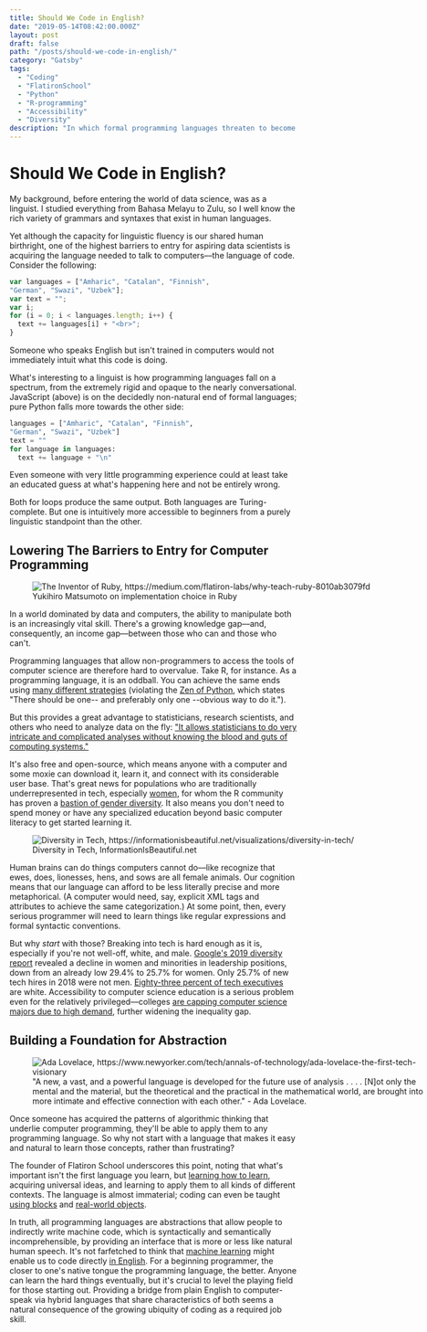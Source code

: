 ```yaml
---
title: Should We Code in English?
date: "2019-05-14T08:42:00.000Z"
layout: post
draft: false
path: "/posts/should-we-code-in-english/"
category: "Gatsby"
tags:
  - "Coding"
  - "FlatironSchool"
  - "Python"
  - "R-programming"
  - "Accessibility"
  - "Diversity"
description: "In which formal programming languages threaten to become more and more like natural language––but is that necessarily a bad thing?"
---
```

# Should We Code in English?

My background, before entering the world of data science, was as a linguist. I studied everything from Bahasa Melayu to Zulu, so I well know the rich variety of grammars and syntaxes that exist in human languages.

Yet although the capacity for linguistic fluency is our shared human birthright, one of the highest barriers to entry for aspiring data scientists is acquiring the language needed to talk to computers––the language of code. Consider the following:

```JavaScript
var languages = ["Amharic", "Catalan", "Finnish",
"German", "Swazi", "Uzbek"];
var text = "";
var i;
for (i = 0; i < languages.length; i++) {
  text += languages[i] + "<br>";
}
```  
Someone who speaks English but isn't trained in computers would not immediately intuit what this code is doing.

What's interesting to a linguist is how programming languages fall on a spectrum, from the extremely rigid and opaque to the nearly conversational. JavaScript (above) is on the decidedly non-natural end of formal languages; pure Python falls more towards the other side:

```Python
languages = ["Amharic", "Catalan", "Finnish",
"German", "Swazi", "Uzbek"]
text = ""
for language in languages:
  text += language + "\n"
```

Even someone with very little programming experience could at least take an educated guess at what's happening here and not be entirely wrong.

Both for loops produce the same output. Both languages are Turing-complete. But one is intuitively more accessible to beginners from a purely linguistic standpoint than the other.

## Lowering The Barriers to Entry for Computer Programming

<figure style="width: 700px">
	<img src="./matz.png" alt="The Inventor of Ruby, https://medium.com/flatiron-labs/why-teach-ruby-8010ab3079fd">
	<figcaption>Yukihiro Matsumoto on implementation choice in Ruby</figcaption>
</figure>

In a world dominated by data and computers, the ability to manipulate both is an increasingly vital skill. There's a growing knowledge gap––and, consequently, an income gap––between those who can and those who can't.

Programming languages that allow non-programmers to access the tools of computer science are therefore hard to overvalue. Take R, for instance. As a programming language, it is an oddball. You can achieve the same ends using [many different strategies](https://www.quora.com/Who-uses-the-R-programming-language-and-how-do-they-use-it-Why-is-it-different-and-what-kind-of-programmer-would-be-interested-in-learning-R-language) (violating the [Zen of Python](https://www.python.org/dev/peps/pep-0020/), which states "There should be one-- and preferably only one --obvious way to do it.").

But this provides a great advantage to statisticians, research scientists, and others who need to analyze data on the fly: ["It allows statisticians to do very intricate and complicated analyses without knowing the blood and guts of computing systems."](https://www.nytimes.com/2009/01/07/technology/business-computing/07program.html)

It's also free and open-source, which means anyone with a computer and some moxie can download it, learn it, and connect with its considerable user base. That's great news for populations who are traditionally underrepresented in tech, especially [women](https://rladies.org/), for whom the R community has proven a [bastion of gender diversity](https://technical.ly/philly/2018/01/03/r-ladies-philly-meetup/). It also means you don't need to spend money or have any specialized education beyond basic computer literacy to get started learning it.

<figure style="width: 900px">
	<img src="./stats.png" alt="Diversity in Tech, https://informationisbeautiful.net/visualizations/diversity-in-tech/">
	<figcaption>Diversity in Tech, InformationIsBeautiful.net</figcaption>
</figure>

Human brains can do things computers cannot do––like recognize that ewes, does, lionesses, hens, and sows are all female animals. Our cognition means that our language can afford to be less literally precise and more metaphorical. (A computer would need, say, explicit XML tags and attributes to achieve the same categorization.) At some point, then, every serious programmer will need to learn things like regular expressions and formal syntactic conventions.

But why _start_ with those? Breaking into tech is hard enough as it is, especially if you're not well-off, white, and male. [Google's 2019 diversity report](https://www.forbes.com/sites/janicegassam/2019/04/07/googles-2019-diversity-report-reveals-more-progress-must-be-made/#419ead3a3bef) revealed a decline in women and minorities in leadership positions, down from an already low 29.4% to 25.7% for women. Only 25.7% of new tech hires in 2018 were not men. [Eighty-three percent of tech executives](https://www.techrepublic.com/article/5-eye-opening-statistics-about-minorities-in-tech/) are white. Accessibility to computer science education is a serious problem even for the relatively privileged––colleges [are capping computer science majors due to high demand](https://www.nytimes.com/2019/01/24/technology/computer-science-courses-college.html), further widening the inequality gap.

## Building a Foundation for Abstraction

<figure style="width: 700px">
	<img src="./ada.jpeg" alt="Ada Lovelace, https://www.newyorker.com/tech/annals-of-technology/ada-lovelace-the-first-tech-visionary">
	<figcaption>"A new, a vast, and a powerful language is developed for the future use of analysis . . . . [N]ot only the mental and the material, but the theoretical and the practical in the mathematical world, are brought into more intimate and effective connection with each other." - Ada Lovelace.</figcaption>
</figure>

Once someone has acquired the patterns of algorithmic thinking that underlie computer programming, they'll be able to apply them to any programming language. So why not start with a language that makes it easy and natural to learn those concepts, rather than frustrating?

The founder of Flatiron School underscores this point, noting that what's important isn't the first language you learn, but [learning how to learn](https://medium.com/learn-love-code/why-teach-ruby-bac8416c77ba), acquiring universal ideas, and learning to apply them to all kinds of different contexts. The language is almost immaterial; coding can even be taught [using blocks](https://www.theinquirer.net/inquirer/news/2463065/google-introduces-project-bloks-to-teach-coding-through-physical-objects) and [real-world objects](https://dynamicland.org/).

In truth, all programming languages are abstractions that allow people to indirectly write machine code, which is syntactically and semantically incomprehensible, by providing an interface that is more or less like natural human speech. It's not farfetched to think that [machine learning](https://hackernoon.com/its-time-we-code-in-english-e02df6b62ecc) might enable us to code directly [in English](https://www.geeksforgeeks.org/natural-language-programming/). For a beginning programmer, the closer to one's native tongue the programming language, the better. Anyone can learn the hard things eventually, but it's crucial to level the playing field for those starting out. Providing a bridge from plain English to computer-speak via hybrid languages that share characteristics of both seems a natural consequence of the growing ubiquity of coding as a required job skill.
